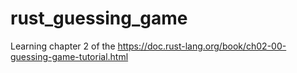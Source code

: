 # rust_guessing_game

Learning chapter 2 of the https://doc.rust-lang.org/book/ch02-00-guessing-game-tutorial.html
